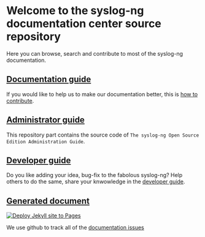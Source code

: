 <!-- DO NOT ADD frontmatter, this belongs to the GitHub repository only -->

# Welcome to the syslog-ng documentation center source repository

[gh:gh-doc-pages]: https://syslog-ng.github.io/doc/
[gh:gh-syslog-ng-doc-issue-tracker]: https://github.com/syslog-ng/doc/issues
[ref:doc-guide]: doc/_doc-guide
[ref:doc-guide-contrib]: doc/_doc-guide/README.md#how-to-contribute-to-the-documentation
[ref:admin-guide]: doc/_admin-guide
[ref:dev-guide]: doc/_dev-guide

Here you can browse, search and contribute to most of the syslog-ng documentation.

## [Documentation guide][ref:doc-guide]

If you would like to help us to make our documentation better, this is [how to contribute][ref:doc-guide-contrib].

## [Administrator guide][ref:admin-guide]

This repository part contains the source code of `The syslog-ng Open Source Edition Administration Guide`.

## [Developer guide][ref:dev-guide]

Do you like adding your idea, bug-fix to the fabolous syslog-ng? Help others to do the same, share your knwowledge in the [developer guide][ref:dev-guide].

## [Generated document][gh:gh-doc-pages]

[![Deploy Jekyll site to Pages](https://github.com/syslog-ng/doc/actions/workflows/jekyll-gh-pages.yml/badge.svg)](https://github.com/syslog-ng/doc/actions/workflows/jekyll-gh-pages.yml)

We use github to track all of the [documentation issues][gh:gh-syslog-ng-doc-issue-tracker]
